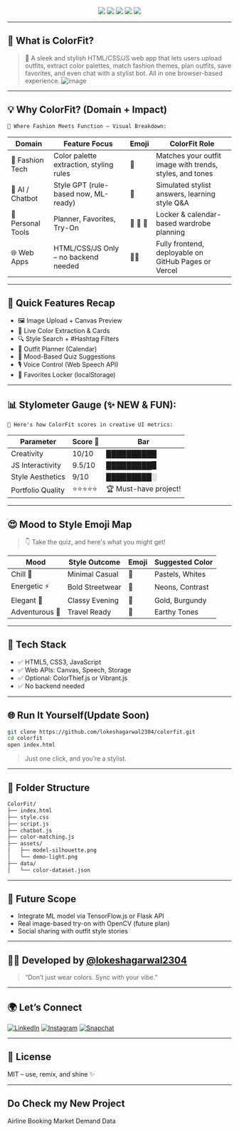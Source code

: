 <p align="center">
  <img src="https://img.shields.io/badge/Made%20With-%E2%9D%A4%EF%B8%8F-JavaScript?style=for-the-badge">
  <img src="https://img.shields.io/badge/Mobile%20Responsive-%F0%9F%93%B1-28C76F?style=for-the-badge">
  <img src="https://img.shields.io/badge/Color%20Extractor-%F0%9F%8C%88-BD93F9?style=for-the-badge">
  <img src="https://img.shields.io/badge/Voice%20Commands-%F0%9F%8E%A4-FF9F43?style=for-the-badge">
  <img src="https://img.shields.io/badge/Offline%20First-%F0%9F%93%81-00B8D4?style=for-the-badge">
</p>

---

## 🌈 What is **ColorFit**?

> 🎯 A sleek and stylish HTML/CSS/JS web app that lets users upload outfits, extract color palettes, match fashion themes, plan outfits, save favorites, and even chat with a stylist bot. All in one browser-based experience.
![image](https://github.com/user-attachments/assets/1779c6a8-216b-4120-9df6-44a298c2a733)

---

## 💡 Why ColorFit? (Domain + Impact)

```markdown
🧭 Where Fashion Meets Function – Visual Breakdown:
````

| Domain            | Feature Focus                           | Emoji    | ColorFit Role                                            |
| ----------------- | --------------------------------------- | -------- | -------------------------------------------------------- |
| 👚 Fashion Tech   | Color palette extraction, styling rules | 🎨       | Matches your outfit image with trends, styles, and tones |
| 🧠 AI / Chatbot   | Style GPT (rule-based now, ML-ready)    | 🤖       | Simulated stylist answers, learning style Q\&A           |
| 🎯 Personal Tools | Planner, Favorites, Try-On              | 📅 💖 🧍 | Locker & calendar-based wardrobe planning                |
| 🌐 Web Apps       | HTML/CSS/JS Only – no backend needed    | 🧑‍💻    | Fully frontend, deployable on GitHub Pages or Vercel     |

---

## 🚀 Quick Features Recap

* 🖼️ Image Upload + Canvas Preview
* 🌈 Live Color Extraction & Cards
* 🔍 Style Search + #Hashtag Filters
* 📆 Outfit Planner (Calendar)
* 🧠 Mood-Based Quiz Suggestions
* 🎙️ Voice Control (Web Speech API)
* 💖 Favorites Locker (localStorage)

---

## 📊 Stylometer Gauge (✨ NEW & FUN):

```
🧪 Here's how ColorFit scores in creative UI metrics:
```

| Parameter         | Score 💯 | Bar                   |
| ----------------- | -------- | --------------------- |
| Creativity        | 10/10    | ██████████            |
| JS Interactivity  | 9.5/10   | █████████▉            |
| Style Aesthetics  | 9/10     | █████████░            |
| Portfolio Quality | ⭐⭐⭐⭐⭐    | 🏆 Must-have project! |

---

## 😍 Mood to Style Emoji Map

> 👇 Take the quiz, and here's what you might get!

| Mood           | Style Outcome   | Emoji | Suggested Color |
| -------------- | --------------- | ----- | --------------- |
| Chill 🧘       | Minimal Casual  | 👕    | Pastels, Whites |
| Energetic ⚡    | Bold Streetwear | 👟    | Neons, Contrast |
| Elegant 👑     | Classy Evening  | 👗    | Gold, Burgundy  |
| Adventurous 🎒 | Travel Ready    | 🧥    | Earthy Tones    |

---

## 🧠 Tech Stack

* ✅ HTML5, CSS3, JavaScript
* ✅ Web APIs: Canvas, Speech, Storage
* ✅ Optional: ColorThief.js or Vibrant.js
* ✅ No backend needed

---

## 🌐 Run It Yourself(Update Soon)

```bash
git clone https://github.com/lokeshagarwal2304/colorfit.git
cd colorfit
open index.html
```

> Just one click, and you’re a stylist.

---

## 📁 Folder Structure

```bash
ColorFit/
├── index.html
├── style.css
├── script.js
├── chatbot.js
├── color-matching.js
├── assets/
│   ├── model-silhouette.png
│   └── demo-light.png
├── data/
│   └── color-dataset.json
```

---

## 🧠 Future Scope

* Integrate ML model via TensorFlow\.js or Flask API
* Real image-based try-on with OpenCV (future plan)
* Social sharing with outfit style stories

---

## 👨‍💻 Developed by [@lokeshagarwal2304](https://github.com/lokeshagarwal2304)

> “Don’t just wear colors. Sync with your vibe.”

---

## 🌍 Let’s Connect

[![LinkedIn](https://img.shields.io/badge/LinkedIn-Lokeshagarwal2304-blue?style=flat\&logo=linkedin)](https://linkedin.com/in/lokeshagarwal2304)
[![Instagram](https://img.shields.io/badge/Instagram-_lokesh._.agarwal_-pink?style=flat\&logo=instagram)](https://instagram.com/_lokesh._.agarwal_)
[![Snapchat](https://img.shields.io/badge/Snapchat-lagarwal.23-yellow?style=flat\&logo=snapchat)](https://snapchat.com/add/lagarwal.23)

---

## 🏁 License

MIT – use, remix, and shine ✨

---

## Do Check my New Project
Airline Booking Market Demand Data
